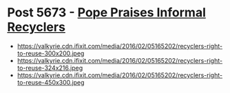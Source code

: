 # Post 5673 - [Pope Praises Informal Recyclers](https://www.ifixit.com/News/5673/pope-praises-informal-recyclers)

- https://valkyrie.cdn.ifixit.com/media/2016/02/05165202/recyclers-right-to-reuse-300x200.jpeg
- https://valkyrie.cdn.ifixit.com/media/2016/02/05165202/recyclers-right-to-reuse-324x216.jpeg
- https://valkyrie.cdn.ifixit.com/media/2016/02/05165202/recyclers-right-to-reuse-450x300.jpeg
